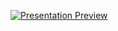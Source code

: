 
[![Presentation Preview](preview_slide.png)]([GSTN-presentation.pptx](https://github.com/crystae2003/GSTN-Hackathon-2025/blob/main/GSTN-Pressentation.pptx))
